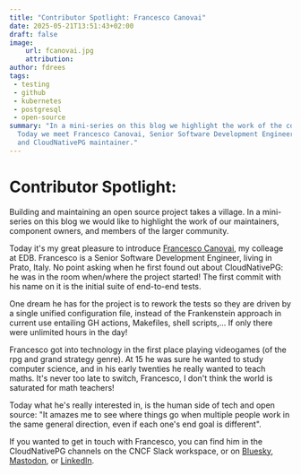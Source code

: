 ```yaml
---
title: "Contributor Spotlight: Francesco Canovai"
date: 2025-05-21T13:51:43+02:00
draft: false
image:
    url: fcanovai.jpg
    attribution:
author: fdrees
tags:
 - testing
 - github
 - kubernetes
 - postgresql
 - open-source
summary: "In a mini-series on this blog we highlight the work of the community.
  Today we meet Francesco Canovai, Senior Software Development Engineer at EDB, 
  and CloudNativePG maintainer." 
---
```


# Contributor Spotlight: 

Building and maintaining an open source project takes a village. In a
mini-series on this blog we would like to highlight the work of our
maintainers, component owners, and members of the larger community.

Today it's my great pleasure to introduce [Francesco Canovai](https://github.com/fcanovai/), 
my colleage at EDB. Francesco is a Senior Software Development Engineer, 
living in Prato, Italy. No point asking when he first found out about 
CloudNativePG: he was in the room when/where the project started! The 
first commit with his name on it is the initial suite of end-to-end tests.

One dream he has for the project is to rework the tests so they are driven 
by a single unified configuration file, instead of the Frankenstein approach 
in current use entailing GH actions, Makefiles, shell scripts,... If only 
there were unlimited hours in the day!

Francesco got into technology in the first place playing videogames (of the 
rpg and grand strategy genre). At 15 he was sure he wanted to study computer 
science, and in his early twenties he really wanted to teach maths. It's 
never too late to switch, Francesco, I don't think the world is saturated for 
math teachers! 

Today what he's really interested in, is the human side of tech and open 
source: "It amazes me to see where things go when multiple people work in 
the same general direction, even if each one's end goal is different".

If you wanted to get in touch with Francesco, you can find him in the 
CloudNativePG channels on the CNCF Slack workspace, or on [Bluesky](https://bsky.app/profile/fcanovai.bsky.social), 
[Mastodon](https://mastodon.social/@fcanovai), or [LinkedIn](https://www.linkedin.com/in/francescocanovai/). 
